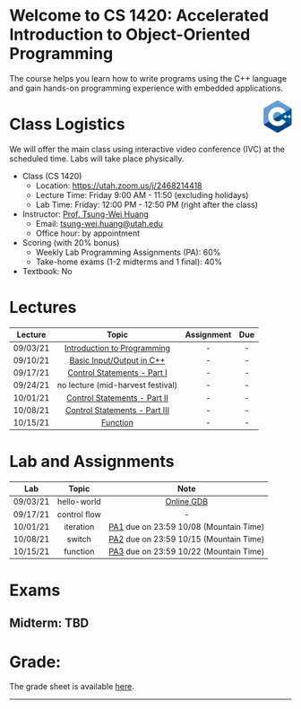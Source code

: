 # Welcome to CS 1420: Accelerated Introduction to Object-Oriented Programming

The course helps you learn how to write programs using the C++ language and gain hands-on programming experience with embedded applications.

<img align="right" width="10%" src="images/course-image.png">

# Class Logistics

We will offer the main class using interactive video conference (IVC) at the scheduled time. Labs will take place physically.

+ Class (CS 1420)
  + Location: https://utah.zoom.us/j/2468214418
  + Lecture Time: Friday 9:00 AM - 11:50 (excluding holidays)
  + Lab Time: Friday: 12:00 PM - 12:50 PM (right after the class)
+ Instructor: [Prof. Tsung-Wei Huang][Tsung-Wei Huang]
  + Email: tsung-wei.huang@utah.edu
  + Office hour: by appointment
+ Scoring (with 20% bonus)
  + Weekly Lab Programming Assignments (PA): 60%
  + Take-home exams (1-2 midterms and 1 final): 40%
+ Textbook: No

# Lectures

| Lecture  | Topic | Assignment | Due | 
| :-:      | :-:   | :-:        | :-: |
| 09/03/21 | [Introduction to Programming](slides/lecture1.pdf) | - | - |
| 09/10/21 | [Basic Input/Output in C++](slides/lecture2.pdf) | - | - |
| 09/17/21 | [Control Statements - Part I](slides/lecture3.pdf) | - | - |
| 09/24/21 | no lecture (mid-harvest festival) | - | - |
| 10/01/21 | [Control Statements - Part II](slides/lecture4.pdf) | - | - |
| 10/08/21 | [Control Statements - Part III](slides/lecture5.pdf) | - | - |
| 10/15/21 | [Function](slides/lecture6.pdf) | - | - |

# Lab and Assignments

| Lab      | Topic  | Note |
| :-:      | :-:    | :-:  |
| 09/03/21 | hello-world | [Online GDB](https://www.onlinegdb.com/) |
| 09/17/21 | control flow | - |
| 10/01/21 | iteration | [PA1](PAs/PA1.docx) due on 23:59 10/08 (Mountain Time) |
| 10/08/21 | switch    | [PA2](PAs/PA2.docx) due on 23:59 10/15 (Mountain Time) |
| 10/15/21 | function  | [PA3](PAs/PA3.docx) due on 23:59 10/22 (Mountain Time) |

# Exams

## Midterm: TBD

# Grade: 

The grade sheet is available [here](https://docs.google.com/spreadsheets/d/1-UcFXgP9A3SDcwU_f5XxV68YFjVbHQeYIMI3m8mGtkI/edit#gid=0).


---

[Tsung-Wei Huang]:    https://tsung-wei-huang.github.io/

